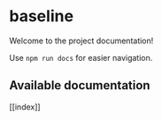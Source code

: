 # baseline

Welcome to the project documentation!

Use `npm run docs` for easier navigation.

## Available documentation

[[index]]
